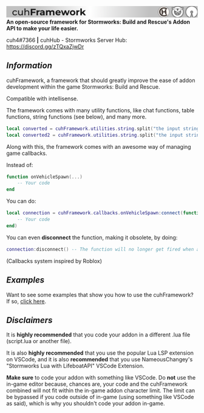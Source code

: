 ![cuhFramework Banner](assets/readme-banner.png)
**An open-source framework for Stormworks: Build and Rescue's Addon API to make your life easier.**

cuh4#7366  **|**  cuhHub - Stormworks Server Hub: https://discord.gg/zTQxaZjwDr

## *Information*

cuhFramework, a framework that should greatly improve the ease of addon development within the game Stormworks: Build and Rescue.

Compatible with intellisense.


The framework comes with many utility functions, like chat functions, table functions, string functions (see below), and many more.
```lua
local converted = cuhFramework.utilities.string.split("the input string", " ") -- {"the" "input" "string"}
local converted2 = cuhFramework.utilities.string.split("the input string") -- {"the" "input" "string"}
```

Along with this, the framework comes with an awesome way of managing game callbacks.

Instead of:
```lua
function onVehicleSpawn(...)
    -- Your code
end
```
You can do:
```lua
local connection = cuhFramework.callbacks.onVehicleSpawn:connect(function()
    -- Your code
end)
```
You can even **disconnect** the function, making it obsolete, by doing:
```lua
connection:disconnect() -- The function will no longer get fired when a vehicle is spawned
```
(Callbacks system inspired by Roblox)

## *Examples*

Want to see some examples that show you how to use the cuhFramework? If so, [click here](https://github.com/Roozz1/cuhFramework/tree/main).

## *Disclaimers*

It is **highly recommended** that you code your addon in a different .lua file (script.lua or another file).


It is also **highly recommended** that you use the popular Lua LSP extension on VSCode, and it is also **recommended** that you use NameousChangey's "Stormworks Lua with LifeboatAPI"
VSCode Extension.


**Make sure** to code your addon with something like VSCode. Do **not** use the in-game editor because, chances are, your code and the cuhFramework combined will not fit within the in-game addon character limit. The limit can be bypassed if you code outside of in-game (using something like VSCode as said), which is why you shouldn't code your addon in-game.